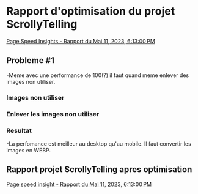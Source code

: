# Rapport d'optimisation du projet ScrollyTelling #

[Page Speed Insights - Rapport du Mai 11, 2023, 6:13:00 PM](https://pagespeed.web.dev/analysis/https-yaratadarkness-github-io-Abdanor-Daniel-scrollytelling/qs92bj9qsw?form_factor=desktop)


## Probleme #1 ##
-Meme avec une performance de 100(?) il faut quand meme enlever des images non utiliser.

### Images non utiliser ###

### Enlever les images non utiliser ###

### Resultat ###
-La perfomance est meilleur au desktop qu'au mobile. Il faut convertir les images en WEBP.

## Rapport projet ScrollyTelling apres optimisation ##

[Page speed insight - Rapport du Mai 11, 2023, 6:13:00 PM](https://pagespeed.web.dev/analysis/https-yaratadarkness-github-io-Abdanor-Daniel-scrollytelling/qs92bj9qsw?form_factor=desktop)
